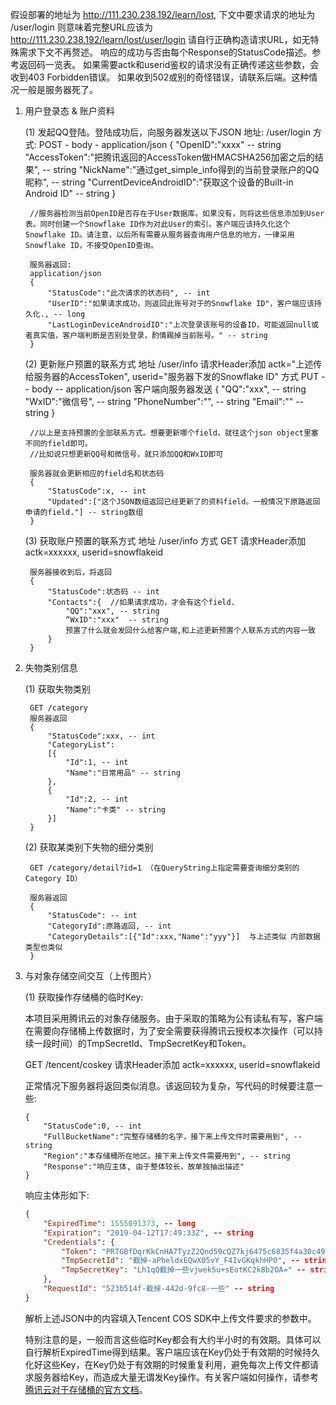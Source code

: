 假设部署的地址为
http://111.230.238.192/learn/lost, 下文中要求请求的地址为 /user/login
则意味着完整URL应该为
http://111.230.238.192/learn/lost/user/login 
请自行正确构造请求URL，如无特殊需求下文不再赘述。
响应的成功与否由每个Response的StatusCode描述。参考返回码一览表。
如果需要actk和userid鉴权的请求没有正确传递这些参数，会收到403 Forbidden错误。
如果收到502或别的奇怪错误，请联系后端。这种情况一般是服务器死了。


1. 用户登录态 & 账户资料
   
   (1) 发起QQ登陆。登陆成功后，向服务器发送以下JSON
        地址: /user/login
        方式: POST - body - application/json
        {
            "OpenID":"xxxx" -- string
            "AccessToken":"把腾讯返回的AccessToken做HMACSHA256加密之后的结果", -- string
            "NickName":"通过get_simple_info得到的当前登录账户的QQ昵称", -- string 
            "CurrentDeviceAndroidID":"获取这个设备的Built-in Android ID" -- string
        }
        
        //服务器检测当前OpenID是否存在于User数据库。如果没有，则将这些信息添加到User表。同时创建一个Snowflake ID作为对此User的索引。客户端应该持久化这个Snowflake ID。请注意，以后所有需要从服务器查询用户信息的地方，一律采用Snowflake ID，不接受OpenID查询。

        服务器返回:
        application/json
        {
            "StatusCode":"此次请求的状态码", -- int
            "UserID":"如果请求成功，则返回此账号对于的Snowflake ID"，客户端应该持久化., -- long
            "LastLoginDeviceAndroidID":"上次登录该账号的设备ID，可能返回null或者真实值，客户端判断是否别处登录，酌情踢掉当前账号。" -- string
        }

    (2) 更新账户预置的联系方式
        地址 /user/info
        请求Header添加
        actk="上述传给服务器的AccessToken", userid="服务器下发的Snowflake ID"
        方式 PUT -- body -- application/json
        客户端向服务器发送
        {
            "QQ":"xxx", -- string
            "WxID":"微信号",  -- string
            "PhoneNumber":"",  -- string
            "Email":""  -- string
        }

        //以上是支持预置的全部联系方式。想要更新哪个field，就往这个json object里塞不同的field即可。
        //比如说只想更新QQ号和微信号，就只添加QQ和WxID即可

        服务器就会更新相应的field名和状态码
        {
            "StatusCode":x, -- int
            "Updated":["这个JSON数组返回已经更新了的资料field。一般情况下原路返回申请的field."] -- string数组
        }

    (3) 获取账户预置的联系方式
        地址 /user/info
        方式 GET
        请求Header添加 actk=xxxxxx, userid=snowflakeid

        服务器接收到后，将返回
        {
            "StatusCode":状态码 -- int
            "Contacts":{  //如果请求成功，才会有这个field.
                "QQ":"xxx", -- string
                “WxID":"xxx"  -- string
                预置了什么就会发回什么给客户端,和上述更新预置个人联系方式的内容一致
            }
        }
2. 失物类别信息
   
    (1) 获取失物类别

        
        GET /category
        服务器返回
        {
            "StatusCode":xxx, -- int
            "CategoryList":
            [{
                "Id":1, -- int
                "Name":"日常用品" -- string
            },
            {
                "Id":2, -- int 
                "Name":"卡类" -- string
            }]
        }

    (2) 获取某类别下失物的细分类别

        GET /category/detail?id=1 （在QueryString上指定需要查询细分类别的Category ID）

        服务器返回
        {
            "StatusCode": -- int 
            "CategoryId":原路返回, -- int 
            "CategoryDetails":[{"Id":xxx,"Name":"yyy"}]  与上述类似 内部数据类型也类似
        }
        

 3. 与对象存储空间交互（上传图片）
    
    (1) 获取操作存储桶的临时Key:

    本项目采用腾讯云的对象存储服务。由于采取的策略为公有读私有写，客户端在需要向存储桶上传数据时，为了安全需要获得腾讯云授权本次操作（可以持续一段时间）的TmpSecretId、TmpSecretKey和Token。

    GET /tencent/coskey
    请求Header添加 actk=xxxxxx, userid=snowflakeid

    正常情况下服务器将返回类似消息。该返回较为复杂，写代码的时候要注意一些:
    ```
    {
        "StatusCode":0, -- int 
        "FullBucketName":"完整存储桶的名字，接下来上传文件时需要用到", -- string
        "Region":"本存储桶所在地区。接下来上传文件需要用到", -- string
        "Response":"响应主体, 由于整体较长，故单独抽出描述"
    }
    ```

    响应主体形如下:
    ```json
    {
        "ExpiredTime": 1555091373, -- long
        "Expiration": "2019-04-12T17:49:33Z", -- string 
        "Credentials": {
            "Token": "PRTGBfDqrKkCnHA7TyzZ2Qnd59cQZ7kj6475c6835f4a30c492ad8a58928ed4b4vNKGyPIDDoSGT63wxdFVHmNKoUh-s_V9mIc5GPateIVCSj9kedtNYWo8ZqrFl7z-pPFj001KqYcAVjHDe5IoOFPOd8ZfGk5_5BXh0U_65h21bRDpH6QwsaNJVGOXfV9TzLfLkVgc7AVMpQxaF\*\*后面还有，截掉了\*\*", -- string
            "TmpSecretId": "截掉-aPheldxEQwX05vY_F4IvGKqkhHP0", -- string
            "TmpSecretKey": "Lh1qQ截掉一些vjwek5u+sEotKC2k8b2OA=" -- string
        },
        "RequestId": "523b514f-截掉-442d-9fc8-一些" -- string
    }
    ```

    解析上述JSON中的内容填入Tencent COS SDK中上传文件要求的参数中。

    特别注意的是，一般而言这些临时Key都会有大约半小时的有效期。具体可以自行解析ExpiredTime得到结果。客户端应该在Key仍处于有效期的时候持久化好这些Key，在Key仍处于有效期的时候重复利用，避免每次上传文件都请求服务器给Key，而造成大量无谓发Key操作。有关客户端如何操作，请参考[腾讯云对于存储桶的官方文档](https://cloud.tencent.com/document/product/436/14048)。